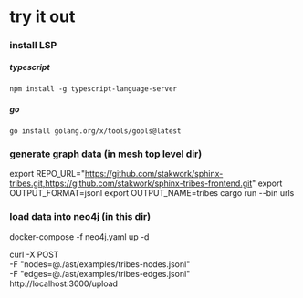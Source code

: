 # try it out

### install LSP

##### typescript

`npm install -g typescript-language-server`

##### go

`go install golang.org/x/tools/gopls@latest`

### generate graph data (in mesh top level dir)

export REPO_URL="https://github.com/stakwork/sphinx-tribes.git,https://github.com/stakwork/sphinx-tribes-frontend.git"
export OUTPUT_FORMAT=jsonl
export OUTPUT_NAME=tribes
cargo run --bin urls

### load data into neo4j (in this dir)

docker-compose -f neo4j.yaml up -d

curl -X POST \
 -F "nodes=@./ast/examples/tribes-nodes.jsonl" \
 -F "edges=@./ast/examples/tribes-edges.jsonl" \
 http://localhost:3000/upload
